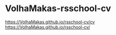 # VolhaMakas-rsschool-cv
https://VolhaMakas.github.io/rsschool-cv/cv
https://VolhaMakas.github.io/rsschool-cv/
